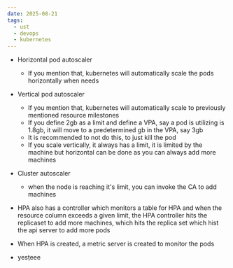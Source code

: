 ```yaml
---
date: 2025-08-21
tags:
  - ust
  - devops
  - kubernetes
---
```


- Horizontal pod autoscaler 
  - If you mention that, kubernetes will automatically scale the pods horizontally when needs 
- Vertical pod autoscaler 
  - If you mention that, kubernetes will automatically scale to previously mentioned resource milestones 
  - If you define 2gb as a limit and define a VPA, say a pod is utilizing is 1.8gb, it will move to a predetermined gb in the VPA, say 3gb 
  - It is recommended to not do this, to just kill the pod
  - If you scale vertically, it always has a limit, it is limited by the machine but horizontal can be done as you can always add more machines  
- Cluster autoscaler 
  - when the node is reaching it's limit, you can invoke the CA to add machines 

- HPA also has a controller which monitors a table for HPA and when the resource column exceeds a given limit, the HPA controller hits the replicaset to add more machines, which hits the replica set which hist the api server to add more pods 
- When HPA is created, a metric server is created to monitor the pods 
- yesṭeee

